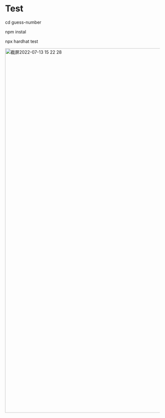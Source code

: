 # Test

cd guess-number

npm instal

npx hardhat test


<img width="1183" alt="截屏2022-07-13 15 22 28" src="https://user-images.githubusercontent.com/104058212/178675370-ab1e8707-41ba-4e24-a906-974a68103aad.png">
